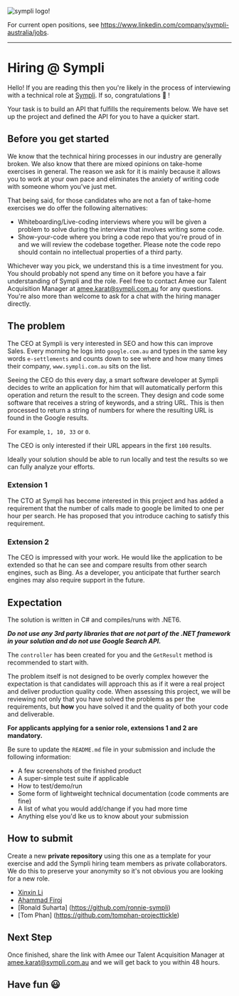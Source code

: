 ![sympli logo!](https://www.sympli.com.au/wp-content/uploads/sympli-logo-black.svg)

For current open positions, see <https://www.linkedin.com/company/sympli-australia/jobs>.

------------------------------------

# Hiring @ Sympli

Hello! If you are reading this then you're likely in the process of interviewing with a technical role at [Sympli](https://www.sympli.com.au/). If so, congratulations :tada: !

Your task is to build an API that fulfills the requirements below. We have set up the project and defined the API for you to have a quicker start.

## Before you get started

We know that the technical hiring processes in our industry are generally broken. We also know that there are mixed opinions on take-home exercises in general. The reason we ask for it is mainly because it allows you to work at your own pace and eliminates the anxiety of writing code with someone whom you've just met.

That being said, for those candidates who are not a fan of take-home exercises we do offer the following alternatives:
- Whiteboarding/Live-coding interviews where you will be given a problem to solve during the interview that involves writing some code.
- Show-your-code where you bring a code repo that you're proud of in and we will review the codebase together. Please note the code repo should contain no intellectual properties of a third party.

Whichever way you pick, we understand this is a time investment for you. You should probably not spend any time on it before you have a fair understanding of Sympli and the role. Feel free to contact Amee our Talent Acquisition Manager at <amee.karat@sympli.com.au> for any questions. You're also more than welcome to ask for a chat with the hiring manager directly.

## The problem

The CEO at Sympli is very interested in SEO and how this can improve Sales. Every morning he logs into `google.com.au` and types in the same key words `e-settlements` and counts down to see where and how many times their company, `www.sympli.com.au` sits on the list.

Seeing the CEO do this every day, a smart software developer at Sympli decides to write an application for him that will automatically perform this operation and return the result to the screen. They design and code some software that receives a string of keywords, and a string URL. This is then processed to return a string of numbers for where the resulting URL is found in the Google results.

For example, `1, 10, 33` or `0`.

The CEO is only interested if their URL appears in the first `100` results.

Ideally your solution should be able to run locally and test the results so we can fully analyze your efforts.

### Extension 1

The CTO at Sympli has become interested in this project and has added a requirement that the number of calls made to google be limited to one per hour per search. He has proposed that you introduce caching to satisfy this requirement.

### Extension 2

The CEO is impressed with your work. He would like the application to be extended so that he can see and compare results from other search engines, such as Bing. As a developer, you anticipate that further search engines may also require support in the future.

## Expectation
The solution is written in C# and compiles/runs with .NET6.

***Do not use any 3rd party libraries that are not part of the .NET framework in your solution and do not use Google Search API.***

The `controller` has been created for you and the `GetResult` method is recommended to start with.

The problem itself is not designed to be overly complex however the expectation is that candidates will approach this as if it were a real project and deliver production quality code. When assessing this project, we will be reviewing not only that you have solved the problems as per the requirements, but **how** you have solved it and the quality of both your code and deliverable.

**For applicants applying for a senior role, extensions 1 and 2 are mandatory.**

Be sure to update the `README.md` file in your submission and include the following information:
- A few screenshots of the finished product
- A super-simple test suite if applicable
- How to test/demo/run
- Some form of lightweight technical documentation (code comments are fine)
- A list of what you would add/change if you had more time
- Anything else you'd lke us to know about your submission

## How to submit

Create a new **private repository** using this one as a template for your exercise and add the Sympli hiring team members as private collaborators. We do this to preserve your anonymity so it's not obvious you are looking for a new role.
- [Xinxin Li](https://github.com/xinxin-sympli)
- [Ahammad Firoj](https://github.com/ahammad-firoj)
- [Ronald Suharta] (https://github.com/ronnie-sympli)
- [Tom Phan] (https://github.com/tomphan-projecttickle)

## Next Step

Once finished, share the link with Amee our Talent Acquisition Manager at <amee.karat@sympli.com.au> and we will get back to you within 48 hours.

## Have fun  :smiley:
